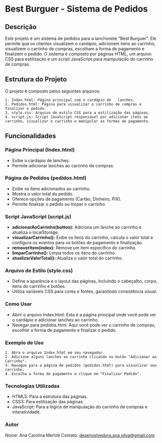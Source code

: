 # Best Burguer - Sistema de Pedidos

## Descrição
Este projeto é um sistema de pedidos para a lanchonete "Best Burguer". Ele permite que os clientes visualizem o cardápio, adicionem itens ao carrinho, visualizem o carrinho de compras, escolham a forma de pagamento e finalizem o pedido. O sistema é composto por páginas HTML, um arquivo CSS para estilização e um script JavaScript para manipulação do carrinho de compras.

## Estrutura do Projeto
O projeto é composto pelos seguintes arquivos:

    1. Index.html: Página principal com o cardápio de   lanches.
    2. Pedidos.html: Página para visualizar o carrinho de compras e finalizar o pedido.
    3. style.css: Arquivo de estilo CSS para a estilização das páginas.
    4. script.js: Script JavaScript responsável por adicionar itens ao carrinho, visualizar o carrinho e manipular as formas de pagamento.

## Funcionalidades
### Página Principal (Index.html)
* Exibe o cardápio de lanches.
* Permite adicionar lanches ao carrinho de compras.

### Página de Pedidos (pedidos.html)
* Exibe os itens adicionados ao carrinho.
* Mostra o valor total do pedido.
* Oferece opções de pagamento (Cartão, Dinheiro, PIX).
* Permite finalizar o pedido ou limpar o carrinho.

### Script JavaScript (script.js)
* **adicionarAoCarrinho(button):** Adiciona um lanche ao carrinho e atualiza o localStorage.
* **visualizarCarrinho():** Exibe os itens do carrinho, calcula o valor total e configura os eventos para os botões de pagamento e finalização.
* **removerItem(index):** Remove um item específico do carrinho.
* **limparCarrinho():** Limpa todos os itens do carrinho.
* **atualizarValorTotal():** Atualiza o valor total do carrinho.

### Arquivo de Estilo (style.css)
* Define a aparência e o layout das páginas, incluindo o cabeçalho, corpo, itens do carrinho e botões.
* Utiliza variáveis CSS para cores e fontes, garantindo consistência visual.

### Como Usar
* Abrir o arquivo Index.html: Esta é a página principal onde você pode ver o cardápio e adicionar lanches ao carrinho.
* Navegar para pedidos.html: Aqui você pode ver o carrinho de compras, escolher a forma de pagamento e finalizar o pedido.

### Exemplo de Uso
    1. Abra o arquivo Index.html em seu navegador.
    2. Adicione alguns lanches ao carrinho clicando no botão "Adicionar ao Carrinho".
    3. Navegue para a página de pedidos (pedidos.html) para visualizar seu carrinho.
    4. Escolha a forma de pagamento e clique em "Finalizar Pedido".

### Tecnologias Utilizadas
* HTML5: Para a estrutura das páginas.
* CSS3: Para estilização das páginas.
* JavaScript: Para a lógica de manipulação do carrinho de compras e interatividade.

### Autor
Nome: Ana Carolina Merloti
Contato: desenvolvedora.ana.silva@gmail.com


